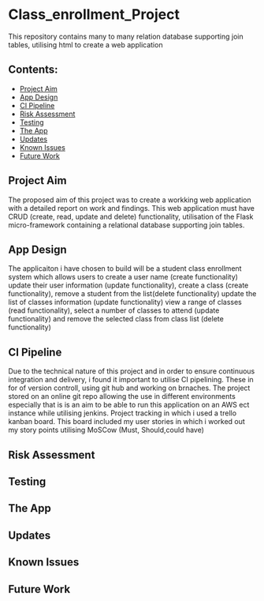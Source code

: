 # Class_enrollment_Project
This repository contains many to many relation database supporting join tables, utilising html to create a web application

## Contents:
* [Project Aim](#Project-Aim)  
* [App Design](#App-Design)
* [CI Pipeline](#CI-Pipeline)  
* [Risk Assessment](#Risk-Assessment)
* [Testing](#Testing)
* [The App](#The-App)
* [Updates](#Updates)
* [Known Issues](#Known-Issues)
* [Future Work](#Future-Work)

## Project Aim 
The proposed aim of this project was to create a workking web application with a detailed report on work and findings.
This web application must have CRUD (create, read, update and delete) functionality, utilisation of the Flask micro-framework containing a relational database supporting join tables. 

## App Design
The applicaiton i have chosen to build will be a student class enrollment system which allows users to create a user name (create functionality) update their user information (update functionality), create a class (create functionality), remove a student from the list(delete functionality) update the list of classes information (update functionality) view a range of classes (read functionality), select a number of classes to attend (update functionality) and remove the selected class from class list (delete functionality)

## CI Pipeline 
Due to the technical nature of this project and in order to ensure continuous integration and delivery, i found it important to utilise CI pipelining.
These in for of version controll, using git hub and working on brnaches. The project stored on an online git repo allowing the use in different environments especially that is is an aim to be able to run this application on an AWS ect instance while utilising jenkins. Project tracking in which i used a trello kanban board. This board included my user stories in which i worked out my story points utilising MoSCow (Must, Should,could have)



## Risk Assessment

## Testing

## The App

## Updates

## Known Issues

## Future Work
